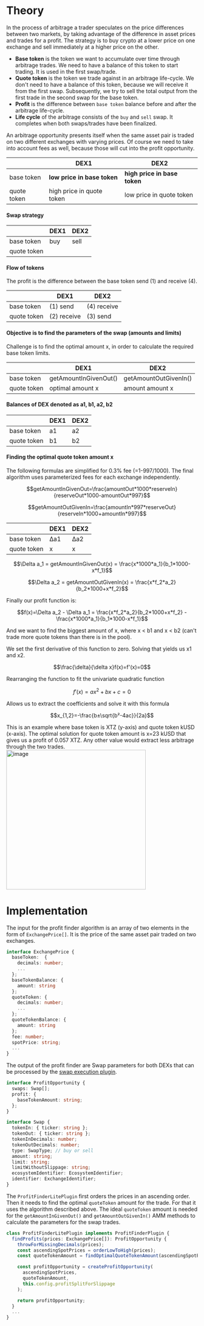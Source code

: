 # Theory

In the process of arbitrage a trader speculates on the price differences between two markets, by taking advantage of the difference in asset prices and trades for a profit. The strategy is to buy crypto at a lower price on one exchange and sell immediately at a higher price on the other.

* **Base token** is the token we want to accumulate over time through arbitrage trades. We need to have a balance of this token to start trading. It is used in the first swap/trade.
* **Quote token** is the token we trade against in an arbitrage life-cycle. We don't need to have a balance of this token, because we will receive it from the first swap. Subsequently, we try to sell the total output from the first trade in the second swap for the base token.
* **Profit** is the difference between `base token` balance before and after the arbitrage life-cycle.
* **Life cycle** of the arbitrage consists of the `buy` and `sell` swap. It completes when both swaps/trades have been finalized.

An arbitrage opportunity presents itself when the same asset pair is traded on two different exchanges with varying prices. Of course we need to take into account fees as well, because those will cut into the profit opportunity.

|             | DEX1                        | DEX2                         |
|-------------|-----------------------------|------------------------------|
| base token  | **low price in base token** | **high price in base token** |
| quote token | high price in quote token   | low price in quote token     |

#### Swap strategy

|             | DEX1 | DEX2 |
|-------------|------|------|
| base token  | buy  | sell |
| quote token |      |      |

#### Flow of tokens

The profit is the difference between the base token send (1) and receive (4).

|             | DEX1        | DEX2        |
|-------------|-------------|-------------|
| base token  | (1) send    | (4) receive |
| quote token | (2) receive | (3) send    |

#### Objective is to find the parameters of the swap (amounts and limits)

Challenge is to find the optimal amount x, in order to calculate the required base token limits.

|             | DEX1                  | DEX2                  |
|-------------|-----------------------|-----------------------|
| base token  | getAmountInGivenOut() | getAmountOutGivenIn() |
| quote token | optimal amount x      | amount amount x       |

#### Balances of DEX denoted as a1, b1, a2, b2

|             | DEX1 | DEX2 |
|-------------|------|------|
| base token  | a1   | a2   |
| quote token | b1   | b2   |

#### Finding the optimal quote token amount x

The following formulas are simplified for 0.3% fee (=1-997/1000). The final algorithm uses parameterized fees for each exchange independently.

```math
getAmountInGivenOut=\frac{amountOut*1000*reserveIn}{reserveOut*1000-amountOut*997}
```

```math
getAmountOutGivenIn=\frac{amountIn*997*reserveOut}{reserveIn*1000+amountIn*997}
```


|             | DEX1 | DEX2 |
|-------------|------|------|
| base token  | Δa1  | Δa2  |
| quote token | x    | x    |

```math
\Delta a_1 = getAmountInGivenOut(x) = \frac{x*1000*a_1}{b_1*1000-x*f_1}
```

```math
\Delta a_2 = getAmountOutGivenIn(x) = \frac{x*f_2*a_2}{b_2*1000+x*f_2}
```

Finally our profit function is:

```math
f(x)=\Delta a_2 - \Delta a_1 = \frac{x*f_2*a_2}{b_2*1000+x*f_2} - \frac{x*1000*a_1}{b_1*1000-x*f_1}
```
And we want to find the biggest amount of x, where x < b1 and x < b2 (can't trade more quote tokens than there is in the pool).

We set the first derivative of this function to zero. Solving that yields us x1 and x2.
```math
\frac{\delta}{\delta x}f(x)=f'(x)=0
```
Rearranging the function to fit the univariate quadratic function
```math
f'(x)= ax^2 + bx + c = 0
```
Allows us to extract the coefficients and solve it with this formula

```math
x_{1,2}=-\frac{b±\sqrt{b²-4ac}}{2a}
```

This is an example where base token is XTZ (y-axis) and quote token kUSD (x-axis). The optimal solution for quote token amount is x=23 kUSD that gives us a profit of 0.057 XTZ. Any other value would extract less arbitrage through the two trades.
<img width="367" alt="image" src="https://user-images.githubusercontent.com/8685779/203608922-58cb339e-f556-4072-96f1-ce21c079b650.png">



# Implementation

The input for the profit finder algorithm is an array of two elements in the form of `ExchangePrice[]`. It is the price of the same asset pair traded on two exchanges.

```typescript
interface ExchangePrice {
  baseToken:  {
    decimals: number;
    ...
  };
  baseTokenBalance: {
    amount: string
  };
  quoteToken: {
    decimals: number;
    ...
  };
  quoteTokenBalance: {
    amount: string
  };
  fee: number;
  spotPrice: string;
  ...
}
```

The output of the profit finder are Swap parameters for both DEXs that can be processed by the [swap execution plugin](../arbitrage-bot-swap-execution/).

```typescript
interface ProfitOpportunity {
  swaps: Swap[];
  profit: {
    baseTokenAmount: string;
  };
}

interface Swap {
  tokenIn: { ticker: string };
  tokenOut: { ticker: string };
  tokenInDecimals: number;
  tokenOutDecimals: number;
  type: SwapType; // buy or sell
  amount: string;
  limit: string;
  limitWithoutSlippage: string;
  ecosystemIdentifier: EcosystemIdentifier;
  identifier: ExchangeIdentifier;
}
```


The `ProfitFinderLitePlugin` first orders the prices in an ascending order. Then it needs to find the optimal `quoteToken` amount for the trade. For that it uses the algorithm described above. The ideal `quoteToken` amount is needed for the `getAmountInGivenOut()` and `getAmountOutGivenIn()` AMM methods to calculate the parameters for the swap trades.

```typescript
class ProfitFinderLitePlugin implements ProfitFinderPlugin {
  findProfits(prices: ExchangePrice[]): ProfitOpportunity {
    throwForMissingDecimals(prices);
    const ascendingSpotPrices = orderLowToHigh(prices);
    const quoteTokenAmount = findOptimalQuoteTokenAmount(ascendingSpotPrices);

    const profitOpportunity = createProfitOpportunity(
      ascendingSpotPrices,
      quoteTokenAmount,
      this.config.profitSplitForSlippage
    );

    return profitOpportunity;
  }
  ...
}
```
